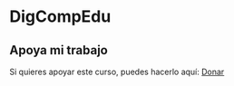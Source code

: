 # DigCompEdu



## Apoya mi trabajo
Si quieres apoyar este curso, puedes hacerlo aquí: [Donar](https://paypal.me/eriksenwolf?locale.x=es_ES&country.x=ES)
